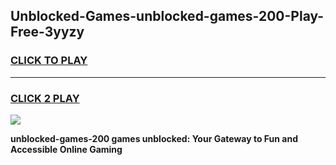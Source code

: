 
## Unblocked-Games-unblocked-games-200-Play-Free-3yyzy
<h3>
<a href="https://premium76.site?title=unblocked-games-200&ref=21A">CLICK TO PLAY</a></h3>
<hr>

<h3>
<a href="https://premium76.site?title=unblocked-games-200&ref=21A">CLICK 2 PLAY</a>
  
</h3>

<a href="https://premium76.site?title=unblocked-games-200&ref=21A"><img src="https://clearcache.store/games.png"></a>


**unblocked-games-200 games unblocked: Your Gateway to Fun and Accessible Online Gaming**
